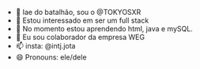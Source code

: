 - 👋 Iae do batalhão, sou o  @TOKYOSXR
- 👀 Estou interessado em ser um full stack 
- 🌱 No momento estou aprendendo html, java e mySQL.
- 💞️ Eu sou colaborador da empresa WEG
- 📫 insta: @intj.jota
- 😄 Pronouns: ele/dele
